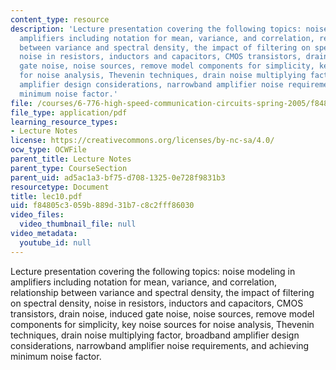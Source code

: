 ```yaml
---
content_type: resource
description: 'Lecture presentation covering the following topics: noise modeling in
  amplifiers including notation for mean, variance, and correlation, relationship
  between variance and spectral density, the impact of filtering on spectral density,
  noise in resistors, inductors and capacitors, CMOS transistors, drain noise, induced
  gate noise, noise sources, remove model components for simplicity, key noise sources
  for noise analysis, Thevenin techniques, drain noise multiplying factor, broadband
  amplifier design considerations, narrowband amplifier noise requirements, and achieving
  minimum noise factor.'
file: /courses/6-776-high-speed-communication-circuits-spring-2005/f84805c3059b889d31b7c8c2fff86030_lec10.pdf
file_type: application/pdf
learning_resource_types:
- Lecture Notes
license: https://creativecommons.org/licenses/by-nc-sa/4.0/
ocw_type: OCWFile
parent_title: Lecture Notes
parent_type: CourseSection
parent_uid: ad5ac1a3-bf75-d708-1325-0e728f9831b3
resourcetype: Document
title: lec10.pdf
uid: f84805c3-059b-889d-31b7-c8c2fff86030
video_files:
  video_thumbnail_file: null
video_metadata:
  youtube_id: null
---
```

Lecture presentation covering the following topics: noise modeling in amplifiers including notation for mean, variance, and correlation, relationship between variance and spectral density, the impact of filtering on spectral density, noise in resistors, inductors and capacitors, CMOS transistors, drain noise, induced gate noise, noise sources, remove model components for simplicity, key noise sources for noise analysis, Thevenin techniques, drain noise multiplying factor, broadband amplifier design considerations, narrowband amplifier noise requirements, and achieving minimum noise factor.